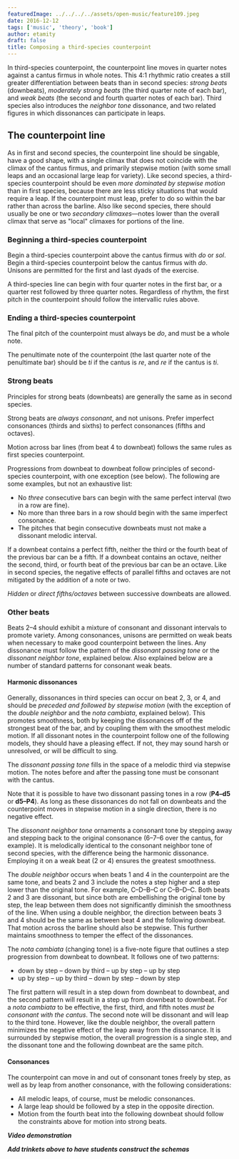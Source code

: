 ```yaml
---
featuredImage: ../../../../assets/open-music/feature109.jpeg
date: 2016-12-12
tags: ['music', 'theory', 'book']
author: etamity
draft: false
title: Composing a third-species counterpoint
---
```


In third-species counterpoint, the counterpoint line moves in quarter notes against a cantus firmus in whole notes. This 4:1 rhythmic ratio creates a still greater differentiation between beats than in second species: *strong beats* (downbeats), *moderately strong beats* (the third quarter note of each bar), and *weak beats* (the second and fourth quarter notes of each bar). Third species also introduces the *neighbor tone* dissonance, and two related figures in which dissonances can participate in leaps.

## The counterpoint line ##

As in first and second species, the counterpoint line should be singable, have a good shape, with a single climax that does not coincide with the climax of the cantus firmus, and primarily stepwise motion (with some small leaps and an occasional large leap for variety). Like second species, a third-species counterpoint should be even *more dominated by stepwise motion* than in first species, because there are less sticky situations that would require a leap. If the counterpoint must leap, prefer to do so within the bar rather than across the barline. Also like second species, there should usually be one or two *secondary climaxes*—notes lower than the overall climax that serve as "local" climaxes for portions of the line.

### Beginning a third-species counterpoint ###

Begin a third-species counterpoint above the cantus firmus with *do* or *sol*. Begin a third-species counterpoint below the cantus firmus with *do*. Unisons are permitted for the first and last dyads of the exercise.

A third-species line can begin with four quarter notes in the first bar, or a quarter rest followed by three quarter notes. Regardless of rhythm, the first pitch in the counterpoint should follow the intervallic rules above.

### Ending a third-species counterpoint ###

The final pitch of the counterpoint must always be *do*, and must be a whole note.

The penultimate note of the counterpoint (the last quarter note of the penultimate bar) should be *ti* if the cantus is *re*, and *re* if the cantus is *ti*.

### Strong beats ###

Principles for strong beats (downbeats) are generally the same as in second species.

Strong beats are *always  consonant*, and not unisons. Prefer imperfect consonances (thirds and sixths) to perfect consonances (fifths and octaves). 

Motion across bar lines (from beat 4 to downbeat) follows the same rules as first species counterpoint.

Progressions from downbeat to downbeat follow principles of second-species counterpoint, with one exception (see below). The following are some examples, but not an exhaustive list:

- No *three* consecutive bars can begin with the same perfect interval (two in a row are fine).  
- No more than three bars in a row should begin with the same imperfect consonance.  
- The pitches that begin consecutive downbeats must not make a dissonant melodic interval.  

If a downbeat contains a perfect fifth, neither the third or the fourth beat of the previous bar can be a fifth. If a downbeat contains an octave, neither the second, third, or fourth beat of the previous bar can be an octave. Like in second species, the negative effects of parallel fifths and octaves are not mitigated by the addition of a note or two. 

*Hidden* or *direct fifths/octaves* between successive downbeats are allowed.

### Other beats ###

Beats 2–4 should exhibit a mixture of consonant and dissonant intervals to promote variety. Among consonances, unisons are permitted on weak beats when necessary to make good counterpoint between the lines. Any dissonance must follow the pattern of the *dissonant passing tone* or the *dissonant neighbor tone*, explained below. Also explained below are a number of standard patterns for consonant weak beats.

#### Harmonic dissonances ####

Generally, dissonances in third species can occur on beat 2, 3, or 4, and should be *preceded and followed by stepwise motion* (with the exception of the *double neighbor* and the *nota cambiata*, explained below). This promotes smoothness, both by keeping the dissonances off of the strongest beat of the bar, and by coupling them with the smoothest melodic motion. If all dissonant notes in the counterpoint follow one of the following models, they should have a pleasing effect. If not, they may sound harsh or unresolved, or will be difficult to sing.

The *dissonant passing tone* fills in the space of a melodic third via stepwise motion. The notes before and after the passing tone must be consonant with the cantus.

Note that it is possible to have two dissonant passing tones in a row (**P4–d5** or **d5–P4**). As long as these dissonances do not fall on downbeats and the counterpoint moves in stepwise motion in a single direction, there is no negative effect.

The *dissonant neighbor tone* ornaments a consonant tone by stepping away and stepping back to the original consonance (6–7–6 over the cantus, for example). It is melodically identical to the consonant neighbor tone of second species, with the difference being the harmonic dissonance. Employing it on a weak beat (2 or 4) ensures the greatest smoothness.

The *double neighbor* occurs when beats 1 and 4 in the counterpoint are the same tone, and beats 2 and 3 include the notes a step higher and a step lower than the original tone. For example, C–D–B–C or C–B–D–C. Both beats 2 and 3 are dissonant, but since both are embellishing the original tone by step, the leap between them does not significantly diminish the smoothness of the line. When using a double neighbor, the direction between beats 3 and 4 should be the same as between beat 4 and the following downbeat. That motion across the barline should also be stepwise. This further maintains smoothness to temper the effect of the dissonances.

The *nota cambiata* (changing tone) is a five-note figure that outlines a step progression from downbeat to downbeat. It follows one of two patterns:

- down by step – down by third – up by step – up by step  
- up by step – up by third – down by step – down by step  

The first pattern will result in a step down from downbeat to downbeat, and the second pattern will result in a step up from downbeat to downbeat. For a *nota cambiata* to be effective, the first, third, and fifth notes *must be consonant with the cantus*. The second note will be dissonant and will leap to the third tone. However, like the double neighbor, the overall pattern minimizes the negative effect of the leap away from the dissonance. It is surrounded by stepwise motion, the overall progression is a single step, and the dissonant tone and the following downbeat are the same pitch.


####  Consonances ####

The counterpoint can move in and out of consonant tones freely by step, as well as by leap from another consonance, with the following considerations:

- All melodic leaps, of course, must be melodic consonances.  
- A large leap should be followed by a step in the opposite direction.  
- Motion from the fourth beat into the following downbeat should follow the constraints above for motion into strong beats.


***Video demonstration***

***Add trinkets above to have students construct the schemas***